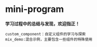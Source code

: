 # mini-program  

**学习过程中的总结与发现，欢迎指正！**  


```
custom_component：自定义组件的学习与探索 
mix_demo:混合示例，主要包含一些组件的特殊使用

```
